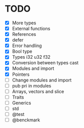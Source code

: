 # TODO

- [x] More types
- [x] External functions
- [x] References
- [x] defer
- [x] Error handling
- [x] Bool type
- [x] Types i32 u32 f32
- [x] Conversion between types cast
- [x] Modules and import
- [x] Pointers
- [ ] Change modules and import
- [ ] pub pri in modules
- [ ] Arrays, vectors and slice
- [ ] Traits
- [ ] Generics
- [ ] std
- [ ] @test
- [ ] @benckmark
